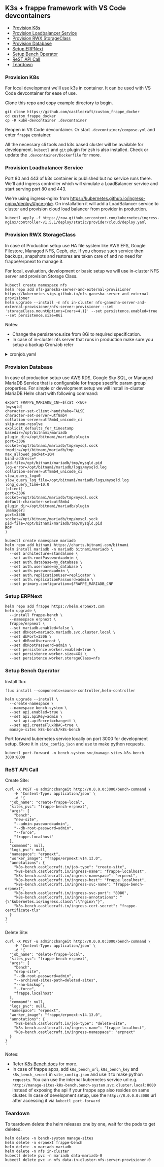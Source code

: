 ## K3s + frappe framework with VS Code devcontainers

- [Provision K8s](#provision-k8s)
- [Provision Loadbalancer Service](#provision-loadbalancer-service)
- [Provision RWX StorageClass](#provision-rwx-storageclass)
- [Provision Database](#provision-database)
- [Setup ERPNext](#setup-erpnext)
- [Setup Bench Operator](#setup-bench-operator)
- [ReST API Call](#rest-api-call)
- [Teardown](#teardown)

### Provision K8s

For local development we'll use k3s in container. It can be used with VS Code devcontainer for ease of use.

Clone this repo and copy example directory to begin.

```shell
git clone https://github.com/castlecraft/custom_frappe_docker
cd custom_frappe_docker
cp -R kube-devcontainer .devcontainer
```

Reopen in VS Code devcontainer.
Or start `.devcontainer/compose.yml` and enter `frappe` container.

All the necessary cli tools and k3s based cluster will be available for development. `kubectl` and `git` plugin for zsh is also installed. Check or update the `.devcontainer/Dockerfile` for more.

### Provision Loadbalancer Service

Port 80 and 443 of k3s container is published but no service runs there. We'll add ingress controller which will simulate a LoadBalancer service and start serving port 80 and 443.

We're using ingress-nginx from https://kubernetes.github.io/ingress-nginx/deploy/#gce-gke. On installation it will add a LoadBalancer service to cluster and provision cloud load balancer from provider in production.

```shell
kubectl apply -f https://raw.githubusercontent.com/kubernetes/ingress-nginx/controller-v1.5.1/deploy/static/provider/cloud/deploy.yaml
```

### Provision RWX StorageClass

In case of Production setup use HA file system like AWS EFS, Google Filestore, Managed NFS, Ceph, etc.
If you choose such service then backups, snapshots and restores are taken care of and no need for frappe/erpnext to manage it.

For local, evaluation, development or basic setup we will use in-cluster NFS server and provision Storage Class.

```shell
kubectl create namespace nfs
helm repo add nfs-ganesha-server-and-external-provisioner https://kubernetes-sigs.github.io/nfs-ganesha-server-and-external-provisioner
helm upgrade --install -n nfs in-cluster nfs-ganesha-server-and-external-provisioner/nfs-server-provisioner --set 'storageClass.mountOptions={vers=4.1}' --set persistence.enabled=true --set persistence.size=8Gi
```

Notes:

- Change the persistence.size from 8Gi to required specification.
- In case of in-cluster nfs server that runs in production make sure you setup a backup CronJob refer

<details>

<summary>cronjob.yaml</summary>

```yaml
apiVersion: batch/v1
kind: CronJob
metadata:
  name: ${CRONJOB_NAME}
  namespace: ${CRONJOB_NAMESPACE}
spec:
  schedule: "0 */12 * * *"
  jobTemplate:
    spec:
      backoffLimit: 0
      template:
        spec:
          securityContext:
            supplementalGroups: [1000]
          containers:
          - name: backup-and-push
            image: ${IMAGE}:${VERSION}
            command: ["bash", "-c"]
            args:
              - |
                bench --site all backup
                restic snapshots || restic init
                restic backup sites
                restic forget --keep-last 30 --prune
            imagePullPolicy: IfNotPresent
            volumeMounts:
              - name: sites-dir
                mountPath: /home/frappe/frappe-bench/sites
            env:
              - name: RESTIC_REPOSITORY
                value: ${RESTIC_REPOSITORY}
              - name: "RESTIC_PASSWORD"
                valueFrom:
                  secretKeyRef:
                    key: resticPassword
                    name: ${CRONJOB_NAME}
              - name: "AWS_ACCESS_KEY_ID"
                valueFrom:
                  secretKeyRef:
                    key: accessKey
                    name: ${CRONJOB_NAME}
              - name: "AWS_SECRET_ACCESS_KEY"
                valueFrom:
                  secretKeyRef:
                    key: secretKey
                    name: ${CRONJOB_NAME}
          restartPolicy: OnFailure
          volumes:
            - name: sites-dir
              persistentVolumeClaim:
                claimName: erpnext-v14
                readOnly: false
---
apiVersion: v1
kind: Secret
metadata:
  name: ${CRONJOB_NAME}
  namespace: ${CRONJOB_NAMESPACE}
type: Opaque
stringData:
  resticPassword: ${RESTIC_PASSWORD}
  accessKey: ${AWS_ACCESS_KEY_ID}
  secretKey: ${AWS_SECRET_ACCESS_KEY}
```

Create `CronJob`

```shell
export CRONJOB_NAME=erpnext-backup
export CRONJOB_NAMESPACE=erpnext
export IMAGE=frappe/erpnext
export VERSION=v14
export RESTIC_REPOSITORY=s3:https://s3.endpoint.com/bucket-name/path-in-bucket
export RESTIC_PASSWORD=password
export AWS_ACCESS_KEY_ID=changeit
export AWS_SECRET_ACCESS_KEY=secret
cat cronjob.yaml | envsubst | kubectl apply -f -
```

</details>

### Provision Database

In case of production setup use AWS RDS, Google Sky SQL, or Managed MariaDB Service that is configurable for frappe specific param group properties. For simple or development setup we will install in-cluster MariaDB Helm chart with following command:

```shell
export FRAPPE_MARIADB_CNF=$(cat <<EOF
[mysqld]
character-set-client-handshake=FALSE
character-set-server=utf8mb4
collation-server=utf8mb4_unicode_ci
skip-name-resolve
explicit_defaults_for_timestamp
basedir=/opt/bitnami/mariadb
plugin_dir=/opt/bitnami/mariadb/plugin
port=3306
socket=/opt/bitnami/mariadb/tmp/mysql.sock
tmpdir=/opt/bitnami/mariadb/tmp
max_allowed_packet=16M
bind-address=*
pid-file=/opt/bitnami/mariadb/tmp/mysqld.pid
log-error=/opt/bitnami/mariadb/logs/mysqld.log
collation-server=utf8mb4_unicode_ci
slow_query_log=0
slow_query_log_file=/opt/bitnami/mariadb/logs/mysqld.log
long_query_time=10.0
[client]
port=3306
socket=/opt/bitnami/mariadb/tmp/mysql.sock
default-character-set=utf8mb4
plugin_dir=/opt/bitnami/mariadb/plugin
[manager]
port=3306
socket=/opt/bitnami/mariadb/tmp/mysql.sock
pid-file=/opt/bitnami/mariadb/tmp/mysqld.pid
EOF
)

kubectl create namespace mariadb
helm repo add bitnami https://charts.bitnami.com/bitnami
helm install mariadb -n mariadb bitnami/mariadb \
  --set architecture=standalone \
  --set auth.rootPassword=admin \
  --set auth.database=my_database \
  --set auth.username=my_database \
  --set auth.password=admin \
  --set auth.replicationUser=replicator \
  --set auth.replicationPassword=admin \
  --set primary.configuration=$FRAPPE_MARIADB_CNF
```

### Setup ERPNext

```shell
helm repo add frappe https://helm.erpnext.com
helm upgrade \
  --install frappe-bench \
  --namespace erpnext \
  frappe/erpnext \
  --set mariadb.enabled=false \
  --set dbHost=mariadb.mariadb.svc.cluster.local \
  --set dbPort=3306 \
  --set dbRootUser=root \
  --set dbRootPassword=admin \
  --set persistence.worker.enabled=true \
  --set persistence.worker.size=4Gi \
  --set persistence.worker.storageClass=nfs
```

### Setup Bench Operator

Install flux

```shell
flux install --components=source-controller,helm-controller
```

```shell
helm upgrade --install \
  --create-namespace \
  --namespace bench-system \
  --set api.enabled=true \
  --set api.apiKey=admin \
  --set api.apiSecret=changeit \
  --set api.createFluxRBAC=true \
  manage-sites k8s-bench/k8s-bench
```

Port forward kubernetes service locally on port 3000 for development setup. Store it in `site_config.json` and use to make python requests.

```shell
kubectl port-forward -n bench-system svc/manage-sites-k8s-bench 3000:8000
```

### ReST API Call

Create Site:

```shell
curl -X POST -u admin:changeit http://0.0.0.0:3000/bench-command \
    -H 'Content-Type: application/json' \
    -d '{
  "job_name": "create-frappe-local",
  "sites_pvc": "frappe-bench-erpnext",
  "args": [
    "bench",
    "new-site",
    "--admin-password=admin",
    "--db-root-password=admin",
    "--force",
    "frappe.localhost"
  ],
  "command": null,
  "logs_pvc": null,
  "namespace": "erpnext",
  "worker_image": "frappe/erpnext:v14.13.0",
  "annotations": {
    "k8s-bench.castlecraft.in/job-type": "create-site",
    "k8s-bench.castlecraft.in/ingress-name": "frappe-localhost",
    "k8s-bench.castlecraft.in/ingress-namespace": "erpnext",
    "k8s-bench.castlecraft.in/ingress-host": "frappe.localhost",
    "k8s-bench.castlecraft.in/ingress-svc-name": "frappe-bench-erpnext",
    "k8s-bench.castlecraft.in/ingress-svc-port": "8080",
    "k8s-bench.castlecraft.in/ingress-annotations": "{\"kubernetes.io/ingress.class\":\"nginx\"}",
    "k8s-bench.castlecraft.in/ingress-cert-secret": "frappe-certificate-tls"
  }
}
'
```

Delete Site:

```shell
curl -X POST -u admin:changeit http://0.0.0.0:3000/bench-command \
    -H 'Content-Type: application/json' \
    -d '{
  "job_name": "delete-frappe-local",
  "sites_pvc": "frappe-bench-erpnext",
  "args": [
    "bench",
    "drop-site",
    "--db-root-password=admin",
    "--archived-sites-path=deleted-sites",
    "--no-backup",
    "--force",
    "frappe.localhost"
  ],
  "command": null,
  "logs_pvc": null,
  "namespace": "erpnext",
  "worker_image": "frappe/erpnext:v14.13.0",
  "annotations": {
    "k8s-bench.castlecraft.in/job-type": "delete-site",
    "k8s-bench.castlecraft.in/ingress-name": "frappe-localhost",
    "k8s-bench.castlecraft.in/ingress-namespace": "erpnext"
  }
}
'
```

Notes:

- Refer [K8s Bench docs](https://k8s-bench.castlecraft.in) for more.
- In case of frappe apps, add `k8s_bench_url`, `k8s_bench_key` and `k8s_bench_secret` in `site_config.json` and use it to make python `requests`. You can use the internal kubernetes service url e.g. `http://manage-sites-k8s-bench.bench-system.svc.cluster.local:8000` instead of exposing the api if your frappe app also resides on same cluster. In case of development setup, use the `http://0.0.0.0:3000` url after accessing it via `kubectl port-forward`

### Teardown

To teardown delete the helm releases one by one, wait for the pods to get deleted.

```shell
helm delete -n bench-system manage-sites
helm delete -n erpnext frappe-bench
helm delete -n mariadb mariadb
helm delete -n nfs in-cluster
kubectl delete pvc -n mariadb data-mariadb-0
kubectl delete pvc -n nfs data-in-cluster-nfs-server-provisioner-0
```
